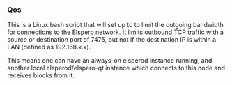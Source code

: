 ### Qos ###

This is a Linux bash script that will set up tc to limit the outgoing bandwidth for connections to the Elspero network. It limits outbound TCP traffic with a source or destination port of 7475, but not if the destination IP is within a LAN (defined as 192.168.x.x).

This means one can have an always-on elsperod instance running, and another local elsperod/elspero-qt instance which connects to this node and receives blocks from it.
